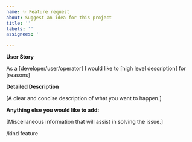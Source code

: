 ```yaml
---
name: ✨ Feature request
about: Suggest an idea for this project
title: ''
labels: ''
assignees: ''

---
```


<!-- NOTE: ⚠️ For larger proposals, we follow the CAEP process as outlined in https://sigs.k8s.io/cluster-api/CONTRIBUTING.md. -->

**User Story**

As a [developer/user/operator] I would like to [high level description] for [reasons]

**Detailed Description**

[A clear and concise description of what you want to happen.]

**Anything else you would like to add:**

[Miscellaneous information that will assist in solving the issue.]

/kind feature
